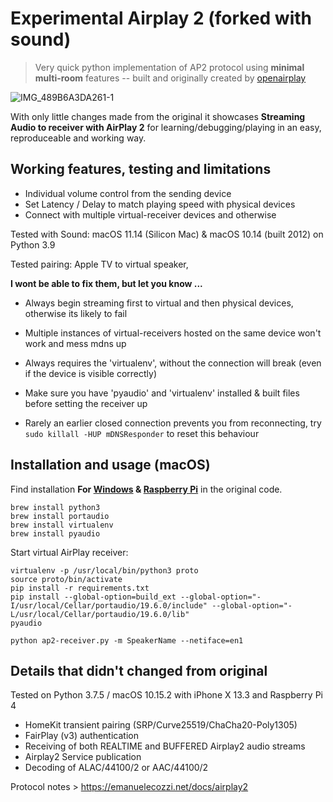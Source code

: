 # Experimental Airplay 2 (forked with sound)

> Very quick python implementation of AP2 protocol using **minimal multi-room** features -- built and originally created by [openairplay](https://github.com/openairplay/airplay2-receiver)


![IMG_489B6A3DA261-1](https://user-images.githubusercontent.com/48214337/117120989-55222c00-ad94-11eb-9520-2e22e601eb45.jpeg)

With only little changes made from the original it showcases **Streaming Audio to receiver with AirPlay 2** for learning/debugging/playing in an easy, reproduceable and working way.


## Working features, testing and limitations

- Individual volume control from the sending device
- Set Latency / Delay to match playing speed with physical devices
- Connect with multiple virtual-receiver devices and otherwise


Tested with Sound: macOS 11.14 (Silicon Mac) & macOS 10.14 (built 2012) on Python 3.9

Tested pairing: Apple TV to virtual speaker,  


**I wont be able to fix them, but let you know ...**

- Always begin streaming first to virtual and then physical devices, otherwise its likely to fail

- Multiple instances of virtual-receivers hosted on the same device won't work and mess mdns up

- Always requires the 'virtualenv', without the connection will break (even if the device is visible correctly)

- Make sure you have 'pyaudio' and 'virtualenv' installed & built files before setting the receiver up

- Rarely an earlier closed connection prevents you from reconnecting, try `sudo killall -HUP mDNSResponder` to reset this behaviour



## Installation and usage (macOS)

Find installation **For [Windows](https://github.com/openairplay/airplay2-receiver/blob/master/README.md#windows) & [Raspberry Pi](https://github.com/openairplay/airplay2-receiver/blob/master/README.md#raspberry-pi-4)** in the original code.


```
brew install python3  
brew install portaudio
brew install virtualenv
brew install pyaudio

```

Start virtual AirPlay receiver:

```
virtualenv -p /usr/local/bin/python3 proto
source proto/bin/activate
pip install -r requirements.txt 
pip install --global-option=build_ext --global-option="-I/usr/local/Cellar/portaudio/19.6.0/include" --global-option="-L/usr/local/Cellar/portaudio/19.6.0/lib" 
pyaudio

python ap2-receiver.py -m SpeakerName --netiface=en1

```



## Details that didn't changed from original

Tested on Python 3.7.5 / macOS 10.15.2 with iPhone X 13.3 and Raspberry Pi 4

- HomeKit transient pairing (SRP/Curve25519/ChaCha20-Poly1305)
- FairPlay (v3) authentication
- Receiving of both REALTIME and BUFFERED Airplay2 audio streams
- Airplay2 Service publication
- Decoding of ALAC/44100/2 or AAC/44100/2

Protocol notes > https://emanuelecozzi.net/docs/airplay2

